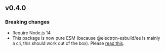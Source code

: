 ## v0.4.0

### Breaking changes

- Require Node.js 14
- This package is now pure ESM (because @electron-esbuild/ee is mainly a cli, this should work out of the box).
  Please [read this](https://gist.github.com/sindresorhus/a39789f98801d908bbc7ff3ecc99d99c).
